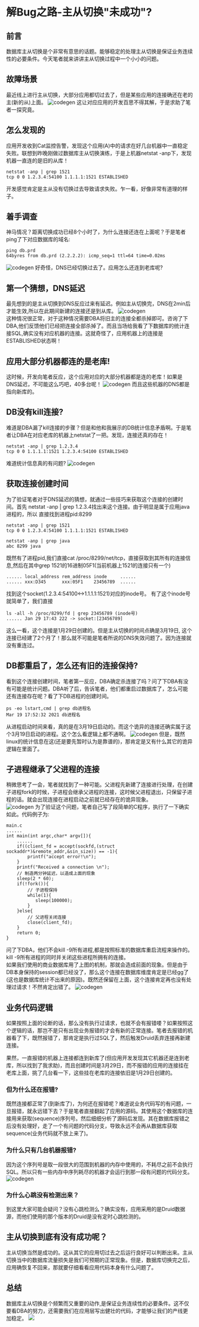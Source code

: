 # 解Bug之路-主从切换"未成功"?
## 前言
数据库主从切换是个非常有意思的话题。能够稳定的处理主从切换是保证业务连续性的必要条件。今天笔者就来讲讲主从切换过程中一个小小的问题。
## 故障场景
最近线上进行主从切换，大部分应用都切过去了，但是某些应用的连接确还在老的主(新的从)上面。
![codegen](/Users/alchemystar/image/master_slave/appear.png) 
这让对应应用的开发百思不得其解，于是求助了笔者一探究竟。
## 怎么发现的
应用开发收到Cat监控告警，发现这个应用(A)中的请求在好几台机器中一直稳定失败。联想到昨晚刚做过数据库主从切换演练，于是上机器netstat -anp下，发现机器一直连的是旧的从库！

```
netstat -anp | grep 1521
tcp 0 0 1.2.3.4:54100 1.1.1.1:1521 ESTABLISHED
```
开发感觉肯定是主从没有切换过去导致请求失败。乍一看，好像非常有道理的样子。
## 着手调查
神马情况？距离切换成功已经8个小时了，为什么连接还连在上面呢？于是笔者ping了下对应数据库的域名:

```
ping db.prd
64byres from db.prd (2.2.2.2): icmp_seq=1 ttl=64 time=0.02ms
```
![codegen](/Users/alchemystar/image/master_slave/dns.png) 
好奇怪，DNS已经切换过去了。应用怎么还连到老库呢?
## 第一个猜想，DNS延迟
最先想到的是主从切换到DNS反应过来有延迟。例如主从切换完，DNS在2min后才能生效,所以在此期间新建的连接还是到从库。
![codegen](/Users/alchemystar/image/master_slave/dns_delay.png)    
这种情况很正常，对于这种情况需要DBA将旧主的连接全都杀掉即可。咨询了下DBA,他们反馈他们已经把连接全部杀掉了。而且当场给我看了下数据库的统计连接SQL,确实没有对应机器的连接。这就奇怪了，应用机器上的连接是ESTABLISHED状态啊！
## 应用大部分机器都连的是老库!
这时候，开发向笔者反应，这个应用对应的大部分机器都是连的老库！如果是DNS延迟，不可能这么巧吧，40多台呢！
![codegen](/Users/alchemystar/image/master_slave/all_old.png) 
而且这些机器的DNS都是指向新库的。
## DB没有kill连接?
难道是DBA漏了kill连接的步骤？但是和他和我展示的DB统计信息矛盾啊。于是笔者让DBA在对应老库的机器上netstat了一把。发现，连接还真的存在！

```
netstat -anp | grep 1.2.3.4
tcp 0 0 1.1.1.1:1521 1.2.3.4:54100 ESTABLISHED
```
难道统计信息真的有问题?
![codegen](/Users/alchemystar/image/master_slave/db_con_zero.png) 
## 获取连接创建时间
为了验证笔者对于DNS延迟的猜想，就通过一些技巧来获取这个连接的创建时间。首先
netstat -anp | grep 1.2.3.4找出来这个连接。由于明显是属于应用java进程的，所以
直接找到进程pid:8299

```
netstat -anp | grep 1521
tcp 0 0 1.2.3.4:54100 1.1.1.1:1521 ESTABLISHED

netstat -anp | grep java
abc 8299 java
```
既然有了进程pid,我们直接cat /proc/8299/net/tcp，直接获取到其所有的连接信息,然后在其中grep 1521的16进制05F1(当前机器上1521的连接只有一个)

```
...... local_address rem_address inode     ......
...... xxx:D345      xxx:05F1    23456789  ......
```
找到这个socket(1.2.3.4:54100<->1.1.1.1:1521)对应的inode号。
有了这个inode号就简单了，我们直接

```
ls -all -h /proc/8299/fd | grep 23456789 (inode号)
...... Jan 29 17:43 222 -> socket:[23456789]
```
这么一看，这个连接是1月29日创建的。但是主从切换的时间点确是3月19日,
这个连接已经建了2个月了！那么就不可能是笔者所说的DNS失效问题了。因为连接就没有重连过。
## DB都重启了，怎么还有旧的连接保持?
看到这个连接创建时间，笔者第一反应，DBA确定杀连接了吗？问了下DBA有没有可能是统计问题。DBA听了后，告诉笔者，他们都重启过数据库了，怎么可能还有连接存在呢？看了下DB进程的创建时间。

```
ps -eo lstart,cmd | grep db进程名
Mar 19 17:52:32 2021 db进程名
```
从进程启动时间来看，真的是在3月19日启动的。而这个诡异的连接还确实属于这个3月19日启动的进程。这个怎么看逻辑上都不通啊。
![codegen](/Users/alchemystar/image/master_slave/time_err.png) 
但是，既然linux的统计信息在这(还是要先暂时认为是靠谱的)，那肯定是又有什么其它的诡异逻辑在里面了。
## 子进程继承了父进程的连接
稍微思考了一会，笔者就找到了一种可能。父进程先新建了连接进行处理，在创建子进程fork的时候，子进程会继承父进程的连接，这时候父进程退出，只保留子进程的话。就会出现连接在进程启动之前就已经存在的诡异现象。   
![codegen](/Users/alchemystar/image/master_slave/timeline.png) 
为了验证这个问题，笔者自己写了段简单的C程序，执行了一下确实如此。代码例子为:

```
main.c
......
int main(int argc,char* argv[]){
	......
	if((client_fd = accept(sockfd,(struct sockaddr*)&remote_addr,&sin_size)) == -1){
		printf("accept error!\n");
	}
	printf("Received a connection \n");
	// 制造两分钟延迟，以造成上面的现象
	sleep(2 * 60);
	if(!fork()){
		// 子进程保持
		while(1){
		   sleep(100000);
		}
	}else{
		// 父进程关闭连接
		close(client_fd);
	}
	return 0;
}
```

问了下DBA，他们不会kill -9所有进程,都是按照标准的数据库重启流程来操作的。kill -9所有进程的同时并关闭这些进程所拥有的连接。   
如果我们使用的商业数据库用了上图的机制，那就会造成前面的现象。但是由于DB本身保持的session都已经没了，那么这个连接在数据库维度肯定是已经gg了(这也是数据库统计不出来的原因)。既然还保留在上面，这个连接肯定再也没有处理过请求！不然肯定出错了。
![codegen](/Users/alchemystar/image/master_slave/no_request_anymore.png) 
## 业务代码逻辑
如果按照上面的论断的话，那么没有执行过请求，也就不会有报错喽？如果按照这个逻辑的话，那岂不是只有出现业务报错的才会有新的正常连接。笔者去报错的机器看了下，既然报错了，那肯定是执行过SQL了，然后触发Druid丢弃连接再新建连接。  
    
果然，一直报错的机器上连接都连到新库了(但应用开发发现其它机器还是连到老库，所以找到了我求助)，而且创建时间是3月29日，而不报错的应用的连接挂在老库上面，挑了几台看一下，这些挂在老库的连接依旧是1月29日创建的。
### 但为什么还在报错?
既然连接都正常了(到新库了)，为何还在报错呢？难道说业务代码写的有问题，一旦报错，就永远错下去？于是笔者直接翻起了应用的源码。其使用这个数据库的连接用来获取(sequence)序列号。然后细细分析了源码后发现。其在数据库报错之后没有处理好，走了一个有问题的代码分支，导致永远不会再从数据库获取sequence(业务代码就不放上来了)。
### 为什么只有几台机器报错?
因为这个序列号是取一段很大的范围到机器的内存中使用的，不耗尽之前不会执行SQL。所以只有一些内存中序列耗尽的机器才会运行到那一段有问题的代码分支。
![codegen](/Users/alchemystar/image/master_slave/sequence_exhaust.png) 
### 为什么心跳没有检测出来？
到这里大家可能会疑问？没有心跳检测么？确实没有，应用采用的是Druid数据源，而他们使用的那个版本的Druid是没有定时心跳检测的。
## 主从切换到底有没有成功呢？
主从切换当然是成功的。这从其它的应用切过去之后运行良好可以判断出来。主从切换当中的数据库流量损失是我们可预期的正常现象。但是，数据库切换完之后，应用确恢复不回来，那就要仔细看看应用代码本身有什么问题了。
## 总结
数据库主从切换是个频繁而又重要的动作,是保证业务连续性的必要条件。这不仅要看DBA的努力，还需要我们在应用层写出健壮的代码，才能够让我们的产线更加稳定。
![](https://oscimg.oschina.net/oscnet/up-0124e4cdd8e9cecb13071dad7b6544ebb71.png)       








